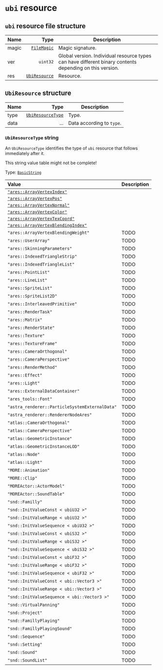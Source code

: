 # `ubi` resource

## `ubi` resource file structure

| Name | Type | Description |
| :-- | --: | --- |
| magic | [`FileMagic`](../base.md#filemagic-string) | Magic signature. |
| ver | `uint32` | Global version. Individual resource types can have different binary contents depending on this version. |
| res | [`UbiResource`](#ubiresource-structure) | Resource. |

## `UbiResource` structure

| Name | Type | Description |
| :-- | --: | --- |
| type | [`UbiResourceType`](#ubiresourcetype-string) | Type. |
| data | ... | Data according to `type`. |

### `UbiResourceType` string

An `UbiResourceType` identifies the type of `ubi` resource that follows immediately after it.

This string value table might not be complete!

Type: [`BasicString`](../base.md#basicstring-structure)

| Value | Description |
| :-- | --- |
| [`"ares::ArrayVertexIndex"`](./ares-arrayvertexindex.md) |  |
| [`"ares::ArrayVertexPos"`](./ares-arrayvertexpos.md) |  |
| [`"ares::ArrayVertexNormal"`](./ares-arrayvertexnormal.md) |  |
| [`"ares::ArrayVertexColor"`](./ares-arrayvertexcolor.md) |  |
| [`"ares::ArrayVertexTexCoord"`](./ares-arrayvertextexcoord.md) |  |
| [`"ares::ArrayVertexBlendingIndex"`](./ares-arrayvertexblendingindex.md) |  |
| `"ares::ArrayVertexBlendingWeight"` | TODO |
| `"ares::UserArray"` | TODO |
| `"ares::SkinningParameters"` | TODO |
| `"ares::IndexedTriangleStrip"` | TODO |
| `"ares::IndexedTriangleList"` | TODO |
| `"ares::PointList"` | TODO |
| `"ares::LineList"` | TODO |
| `"ares::SpriteList"` | TODO |
| `"ares::SpriteList2D"` | TODO |
| `"ares::InterleavedPrimitive"` | TODO |
| `"ares::RenderTask"` | TODO |
| `"ares::Matrix"` | TODO |
| `"ares::RenderState"` | TODO |
| `"ares::Texture"` | TODO |
| `"ares::TextureFrame"` | TODO |
| `"ares::CameraOrthogonal"` | TODO |
| `"ares::CameraPerspective"` | TODO |
| `"ares::RenderMethod"` | TODO |
| `"ares::Effect"` | TODO |
| `"ares::Light"` | TODO |
| `"ares::ExternalDataContainer"` | TODO |
| `"ares_tools::Font"` | TODO |
| `"astra_renderer::ParticleSystemExternalData"` | TODO |
| `"astra_renderer::RendererNodeAres"` | TODO |
| `"atlas::CameraOrthogonal"` | TODO |
| `"atlas::CameraPerspective"` | TODO |
| `"atlas::GeometricInstance"` | TODO |
| `"atlas::GeometricInstanceLOD"` | TODO |
| `"atlas::Node"` | TODO |
| `"atlas::Light"` | TODO |
| `"MORE::Animation"` | TODO |
| `"MORE::Clip"` | TODO |
| `"MOREActor::ActorModel"` | TODO |
| `"MOREActor::SoundTable"` | TODO |
| `"snd::Familly"` | TODO |
| `"snd::InitValueConst < ubiU32 >"` | TODO |
| `"snd::InitValueRange < ubiU32 >"` | TODO |
| `"snd::InitValueSequence < ubiU32 >"` | TODO |
| `"snd::InitValueConst < ubiS32 >"` | TODO |
| `"snd::InitValueRange < ubiS32 >"` | TODO |
| `"snd::InitValueSequence < ubiS32 >"` | TODO |
| `"snd::InitValueConst < ubiF32 >"` | TODO |
| `"snd::InitValueRange < ubiF32 >"` | TODO |
| `"snd::InitValueSequence < ubiF32 >"` | TODO |
| `"snd::InitValueConst < ubi::Vector3 >"` | TODO |
| `"snd::InitValueRange < ubi::Vector3 >"` | TODO |
| `"snd::InitValueSequence < ubi::Vector3 >"` | TODO |
| `"snd::VirtualPanning"` | TODO |
| `"snd::Project"` | TODO |
| `"snd::FamillyPlaying"` | TODO |
| `"snd::FamillyPlayingSound"` | TODO |
| `"snd::Sequence"` | TODO |
| `"snd::Setting"` | TODO |
| `"snd::Sound"` | TODO |
| `"snd::SoundList"` | TODO |
